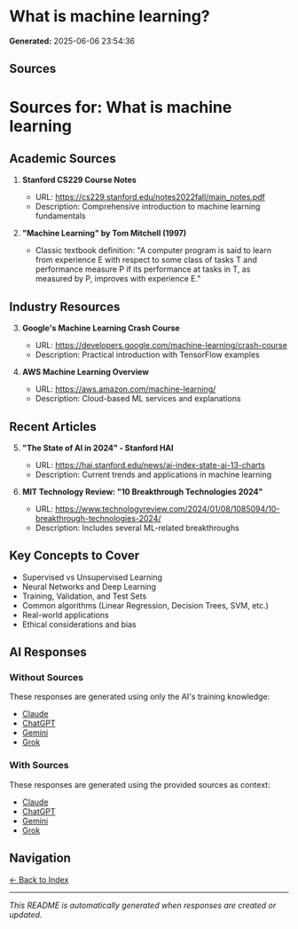 # What is machine learning?

**Generated:** 2025-06-06 23:54:36

## Sources

# Sources for: What is machine learning

## Academic Sources

1. **Stanford CS229 Course Notes**
   - URL: https://cs229.stanford.edu/notes2022fall/main_notes.pdf
   - Description: Comprehensive introduction to machine learning fundamentals

2. **"Machine Learning" by Tom Mitchell (1997)**
   - Classic textbook definition: "A computer program is said to learn from experience E with respect to some class of tasks T and performance measure P if its performance at tasks in T, as measured by P, improves with experience E."

## Industry Resources

3. **Google's Machine Learning Crash Course**
   - URL: https://developers.google.com/machine-learning/crash-course
   - Description: Practical introduction with TensorFlow examples

4. **AWS Machine Learning Overview**
   - URL: https://aws.amazon.com/machine-learning/
   - Description: Cloud-based ML services and explanations

## Recent Articles

5. **"The State of AI in 2024" - Stanford HAI**
   - URL: https://hai.stanford.edu/news/ai-index-state-ai-13-charts
   - Description: Current trends and applications in machine learning

6. **MIT Technology Review: "10 Breakthrough Technologies 2024"**
   - URL: https://www.technologyreview.com/2024/01/08/1085094/10-breakthrough-technologies-2024/
   - Description: Includes several ML-related breakthroughs

## Key Concepts to Cover

- Supervised vs Unsupervised Learning
- Neural Networks and Deep Learning
- Training, Validation, and Test Sets
- Common algorithms (Linear Regression, Decision Trees, SVM, etc.)
- Real-world applications
- Ethical considerations and bias


## AI Responses

### Without Sources
These responses are generated using only the AI's training knowledge:

- [Claude](response-claude-default.md)
- [ChatGPT](response-chatgpt-default.md)
- [Gemini](response-gemini-default.md)
- [Grok](response-grok-default.md)

### With Sources
These responses are generated using the provided sources as context:

- [Claude](response-claude-sources.md)
- [ChatGPT](response-chatgpt-sources.md)
- [Gemini](response-gemini-sources.md)
- [Grok](response-grok-sources.md)

## Navigation

[← Back to Index](../README-INDEX.md)

---

*This README is automatically generated when responses are created or updated.*
